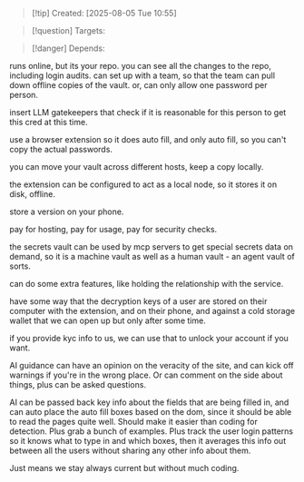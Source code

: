 
>[!tip] Created: [2025-08-05 Tue 10:55]

>[!question] Targets: 

>[!danger] Depends: 

runs online, but its your repo.
you can see all the changes to the repo, including login audits.
can set up with a team, so that the team can pull down offline copies of the vault.
or, can only allow one password per person.

insert LLM gatekeepers that check if it is reasonable for this person to get this cred at this time.

use a browser extension so it does auto fill, and only auto fill, so you can't copy the actual passwords.

you can move your vault across different hosts, keep a copy locally.

the extension can be configured to act as a local node, so it stores it on disk, offline.

store a version on your phone.

pay for hosting, pay for usage, pay for security checks.

the secrets vault can be used by mcp servers to get special secrets data on demand, so it is a machine vault as well as a human vault - an agent vault of sorts.

can do some extra features, like holding the relationship with the service.

have some way that the decryption keys of a user are stored on their computer with the extension, and on their phone, and against a cold storage wallet that we can open up but only after some time.

if you provide kyc info to us, we can use that to unlock your account if you want.

AI guidance can have an opinion on the veracity of the site, and can kick off warnings if you're in the wrong place.  Or can comment on the side about things, plus can be asked questions.

AI can be passed back key info about the fields that are being filled in, and can auto place the auto fill boxes based on the dom, since it should be able to read the pages quite well.  Should make it easier than coding for detection.  Plus grab a bunch of examples.  Plus track the user login patterns so it knows what to type in and which boxes, then it averages this info out between all the users without sharing any other info about them.

Just means we stay always current but without much coding.
